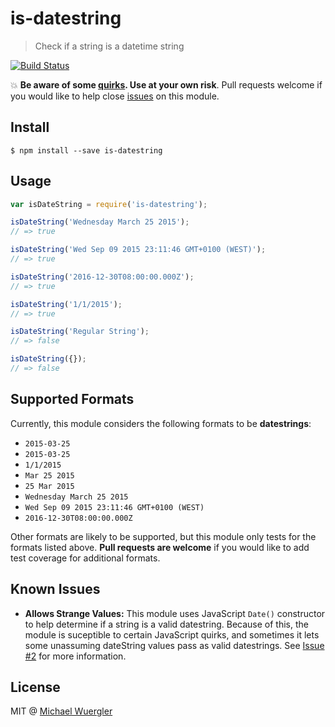 # is-datestring

> Check if a string is a datetime string

[![Build Status](https://travis-ci.org/radiovisual/is-datestring.svg)](https://travis-ci.org/radiovisual/is-datestring)

:boom: **Be aware of some [quirks](https://github.com/radiovisual/is-datestring/issues).
Use at your own risk**. Pull requests welcome if you would like to
help close [issues](https://github.com/radiovisual/is-datestring/issues) on this module.


## Install

```
$ npm install --save is-datestring
```

## Usage

```js
var isDateString = require('is-datestring');

isDateString('Wednesday March 25 2015');
// => true

isDateString('Wed Sep 09 2015 23:11:46 GMT+0100 (WEST)');
// => true

isDateString('2016-12-30T08:00:00.000Z');
// => true

isDateString('1/1/2015');
// => true

isDateString('Regular String');
// => false

isDateString({});
// => false
```

## Supported Formats

Currently, this module considers the following formats to be **datestrings**:

- `2015-03-25`
- `2015-03-25`
- `1/1/2015`
- `Mar 25 2015`
- `25 Mar 2015`
- `Wednesday March 25 2015`
- `Wed Sep 09 2015 23:11:46 GMT+0100 (WEST)`
- `2016-12-30T08:00:00.000Z`

Other formats are likely to be supported, but this module only tests for the
formats listed above. **Pull requests are welcome** if you would like to add test
coverage for additional formats.

## Known Issues

- **Allows Strange Values:** This module uses JavaScript `Date()` constructor to
help determine if a string is a valid datestring. Because of this, the module is
suceptible to certain JavaScript quirks, and sometimes it lets some unassuming dateString values
pass as valid datestrings. See [Issue #2](https://github.com/radiovisual/is-datestring/issues/2)
for more information.

## License

MIT @ [Michael Wuergler](http://www.numetriclabs.com)
